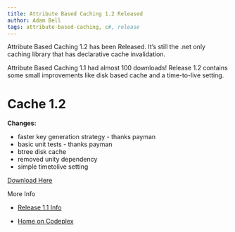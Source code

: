 ```yaml
---
title: Attribute Based Caching 1.2 Released
author: Adam Bell
tags: attribute-based-caching, c#, release
---
```

Attribute Based Caching 1.2 has been Released. It’s still the .net only caching library that has declarative cache invalidation.

Attribute Based Caching 1.1 had almost 100 downloads! Release 1.2 contains some small improvements like disk based cache and a time-to-live setting.

# Cache 1.2
<!--more-->
**Changes:**

*   faster key generation strategy - thanks payman
*   basic unit tests - thanks payman
*   btree disk cache
*   removed unity dependency
*   simple timetolive setting

[Download Here](http://cache.codeplex.com/releases/view/60025#DownloadId=204160)

More Info

*   [Release 1.1 Info](http://cascadeofinsights.com/post/1410736927/introducing-attribute-based-caching)

*   [Home on Codeplex](http://cache.codeplex.com/)
